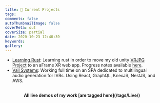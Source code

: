 ```yaml
---
title: 📌 Current Projects
tags:
comments: false
autoThumbnailImage: false
coverMeta: out
coverSize: partial
date: 2020-10-23 12:40:39
keywords:
gallery:
---
```


- [Learning Rust](https://github.com/bmitchinson/learning-rust): Learning rust in order to move my old unity [VRJPG Project](https://github.com/bmitchinson/vr-jpg-viewer) to an aFrame XR web app. Progress notes available [here](https://www.notion.so/bmitchinson/JPGVR-Viewer-5136ef4d51744e73936bb9b1b549b246).
- [Vail Systems](https://www.vailsys.com/): Working full time on an SPA dedicated to multilingual audio generation for IVRs. Using React, GraphQL, KnexJS, NestJS, and AWS.
</br></br>
<p align='center'><b> All live demos of my work [are tagged here](/tags/Live/) <b></p>
